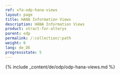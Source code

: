 ```yaml
---
ref: xfa-odp-hana-views
layout: page
title: HANA Information Views
description: HANA Information Views
product: xtract-for-alteryx
parent: odp
permalink: /:collection/:path
weight: 6
lang: de_DE
progressstate: 5
---
```


{% include _content/de/odp/odp-hana-views.md %} 
